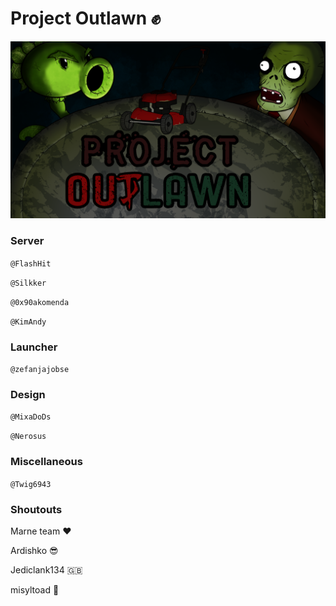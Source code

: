 # Project Outlawn ✊

<img src="Outlawn1.png" width="600"/>

### Server

`@FlashHit`

`@Silkker`

`@0x90akomenda`

`@KimAndy`

### Launcher

`@zefanjajobse`

### Design

`@MixaDoDs`

`@Nerosus`

### Miscellaneous

`@Twig6943`

### Shoutouts

Marne team ❤️

Ardishko 😎

Jediclank134 🇬🇧

misyltoad 🐸
